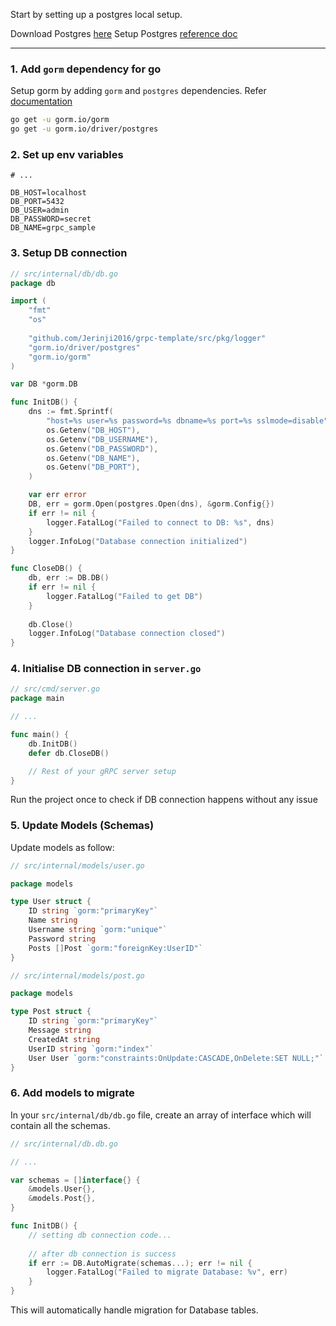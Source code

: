 Start by setting up a postgres local setup. 

Download Postgres [here](https://www.postgresql.org/download/)
Setup Postgres [reference doc](https://www.w3schools.com/postgresql/postgresql_getstarted.php)

***

### 1. Add `gorm` dependency for go

Setup gorm by adding `gorm` and `postgres` dependencies. Refer [documentation](https://gorm.io/docs/connecting_to_the_database.html#PostgreSQL)

```sh
go get -u gorm.io/gorm
go get -u gorm.io/driver/postgres
```

### 2. Set up env variables

```dotenv
# ...

DB_HOST=localhost
DB_PORT=5432
DB_USER=admin
DB_PASSWORD=secret
DB_NAME=grpc_sample

```

### 3. Setup DB connection

```go
// src/internal/db/db.go
package db

import (
	"fmt"
	"os"
	
	"github.com/Jerinji2016/grpc-template/src/pkg/logger"
	"gorm.io/driver/postgres"
	"gorm.io/gorm"
)

var DB *gorm.DB

func InitDB() {
	dns := fmt.Sprintf(
		"host=%s user=%s password=%s dbname=%s port=%s sslmode=disable",
		os.Getenv("DB_HOST"),
		os.Getenv("DB_USERNAME"),
		os.Getenv("DB_PASSWORD"),
		os.Getenv("DB_NAME"),
		os.Getenv("DB_PORT"),
	)

	var err error
	DB, err = gorm.Open(postgres.Open(dns), &gorm.Config{})
	if err != nil {
		logger.FatalLog("Failed to connect to DB: %s", dns)
	}
	logger.InfoLog("Database connection initialized")
}

func CloseDB() {
	db, err := DB.DB()
	if err != nil {
		logger.FatalLog("Failed to get DB")
	}
	
	db.Close()
	logger.InfoLog("Database connection closed")
}
```

### 4. Initialise DB connection in `server.go`

```go
// src/cmd/server.go
package main

// ...

func main() {
    db.InitDB()
    defer db.CloseDB()

    // Rest of your gRPC server setup
}
```

Run the project once to check if DB connection happens without any issue

### 5. Update Models (Schemas)

Update models as follow:

```go
// src/internal/models/user.go

package models

type User struct {
	ID string `gorm:"primaryKey"`
	Name string
	Username string `gorm:"unique"`
	Password string
	Posts []Post `gorm:"foreignKey:UserID"`
}
```

```go
// src/internal/models/post.go

package models

type Post struct {
	ID string `gorm:"primaryKey"`
	Message string
	CreatedAt string
	UserID string `gorm:"index"`
	User User `gorm:"constraints:OnUpdate:CASCADE,OnDelete:SET NULL;"`
}
```

### 6. Add models to migrate

In your `src/internal/db/db.go` file, create an array of interface which will contain all the schemas.

```go
// src/internal/db.db.go

// ...

var schemas = []interface{} {
	&models.User{},
	&models.Post{},
}

func InitDB() {
	// setting db connection code...
	
	// after db connection is success
	if err := DB.AutoMigrate(schemas...); err != nil {
		logger.FatalLog("Failed to migrate Database: %v", err)
	}
}
```

This will automatically handle migration for Database tables.